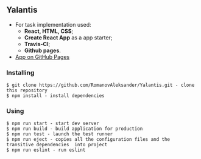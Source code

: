 ## Yalantis
* For task implementation used:
  * **React, HTML, CSS**;
  * **Create React App** as a app starter;
  * **Travis-CI**;
  * **Github pages**.
* [App on GitHub Pages](https://romanovaleksander.github.io/Yalantis/)

### Installing
```
$ git clone https://github.com/RomanovAleksander/Yalantis.git - clone this repository
$ npm install - install dependencies
```

### Using
```
$ npm run start - start dev server
$ npm run build - build application for production
$ npm run test - launch the test runner
$ npm run eject - copies all the configuration files and the transitive dependencies  into project
$ npm run eslint - run eslint
```
